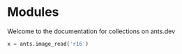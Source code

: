 # Modules

Welcome to the documentation for collections on ants.dev

```python
x = ants.image_read('r16')
```
